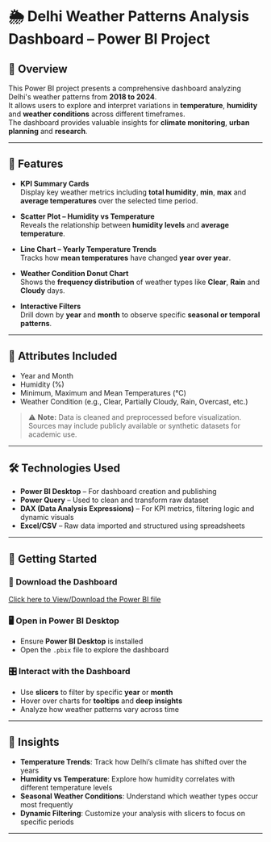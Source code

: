 # 🌦️ Delhi Weather Patterns Analysis Dashboard – Power BI Project

## 📌 Overview  
This Power BI project presents a comprehensive dashboard analyzing Delhi's weather patterns from **2018 to 2024**.  
It allows users to explore and interpret variations in **temperature**, **humidity** and **weather conditions** across different timeframes.  
The dashboard provides valuable insights for **climate monitoring**, **urban planning** and **research**.

---

## 🎯 Features

- **KPI Summary Cards**  
  Display key weather metrics including **total humidity**, **min**, **max** and **average temperatures** over the selected time period.

- **Scatter Plot – Humidity vs Temperature**  
  Reveals the relationship between **humidity levels** and **average temperature**.

- **Line Chart – Yearly Temperature Trends**  
  Tracks how **mean temperatures** have changed **year over year**.

- **Weather Condition Donut Chart**  
  Shows the **frequency distribution** of weather types like **Clear**, **Rain** and **Cloudy** days.

- **Interactive Filters**  
  Drill down by **year** and **month** to observe specific **seasonal or temporal patterns**.

---

## 📁 Attributes Included

- Year and Month  
- Humidity (%)  
- Minimum, Maximum and Mean Temperatures (°C)  
- Weather Condition (e.g., Clear, Partially Cloudy, Rain, Overcast, etc.)

> ⚠️ **Note:** Data is cleaned and preprocessed before visualization.  
> Sources may include publicly available or synthetic datasets for academic use.

---

## 🛠️ Technologies Used

- **Power BI Desktop** – For dashboard creation and publishing  
- **Power Query** – Used to clean and transform raw dataset  
- **DAX (Data Analysis Expressions)** – For KPI metrics, filtering logic and dynamic visuals  
- **Excel/CSV** – Raw data imported and structured using spreadsheets

---

## 🚀 Getting Started

### 📎 Download the Dashboard  
[Click here to View/Download the Power BI file](#) 

### 🖥️ Open in Power BI Desktop  
- Ensure **Power BI Desktop** is installed  
- Open the `.pbix` file to explore the dashboard

### 🎛️ Interact with the Dashboard  
- Use **slicers** to filter by specific **year** or **month**  
- Hover over charts for **tooltips** and **deep insights**  
- Analyze how weather patterns vary across time

---

## 📌 Insights

- **Temperature Trends**: Track how Delhi’s climate has shifted over the years  
- **Humidity vs Temperature**: Explore how humidity correlates with different temperature levels  
- **Seasonal Weather Conditions**: Understand which weather types occur most frequently  
- **Dynamic Filtering**: Customize your analysis with slicers to focus on specific periods

---


